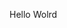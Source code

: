 Hello Wolrd




























































































































































































































































































































































































































































































































































































































































































































































































































































































































































































































































































































































































































































































































































































































































































































































































































































































































































































































































































































































































































































































































































































































































































































































































































































































































































































































































































































































































































































































































































































































































































